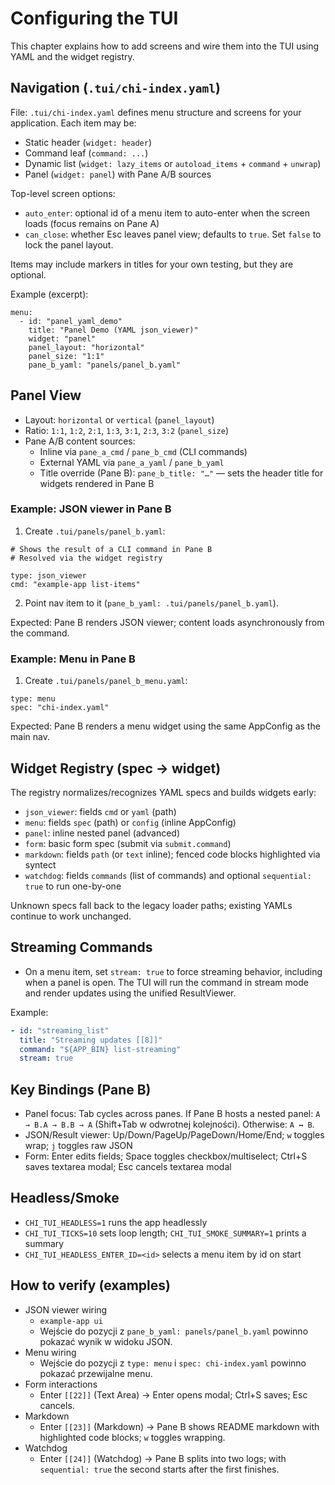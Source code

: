 # Configuring the TUI

This chapter explains how to add screens and wire them into the TUI using YAML and the widget registry.

## Navigation (`.tui/chi-index.yaml`)
File: `.tui/chi-index.yaml` defines menu structure and screens for your application. Each item may be:
- Static header (`widget: header`)
- Command leaf (`command: ...`)
- Dynamic list (`widget: lazy_items` or `autoload_items` + `command` + `unwrap`)
- Panel (`widget: panel`) with Pane A/B sources

Top-level screen options:
- `auto_enter`: optional id of a menu item to auto-enter when the screen loads (focus remains on Pane A)
- `can_close`: whether Esc leaves panel view; defaults to `true`. Set `false` to lock the panel layout.

Items may include markers in titles for your own testing, but they are optional.

Example (excerpt):

```
menu:
  - id: "panel_yaml_demo"
    title: "Panel Demo (YAML json_viewer)"
    widget: "panel"
    panel_layout: "horizontal"
    panel_size: "1:1"
    pane_b_yaml: "panels/panel_b.yaml"
```

## Panel View
- Layout: `horizontal` or `vertical` (`panel_layout`)
- Ratio: `1:1`, `1:2`, `2:1`, `1:3`, `3:1`, `2:3`, `3:2` (`panel_size`)
- Pane A/B content sources:
  - Inline via `pane_a_cmd` / `pane_b_cmd` (CLI commands)
  - External YAML via `pane_a_yaml` / `pane_b_yaml`
  - Title override (Pane B): `pane_b_title: "…"` — sets the header title for widgets rendered in Pane B

### Example: JSON viewer in Pane B
1) Create `.tui/panels/panel_b.yaml`:

```
# Shows the result of a CLI command in Pane B
# Resolved via the widget registry

type: json_viewer
cmd: "example-app list-items"
```

2) Point nav item to it (`pane_b_yaml: .tui/panels/panel_b.yaml`).

Expected: Pane B renders JSON viewer; content loads asynchronously from the command.

### Example: Menu in Pane B
1) Create `.tui/panels/panel_b_menu.yaml`:

```
type: menu
spec: "chi-index.yaml"
```

Expected: Pane B renders a menu widget using the same AppConfig as the main nav.

## Widget Registry (spec → widget)
The registry normalizes/recognizes YAML specs and builds widgets early:
- `json_viewer`: fields `cmd` or `yaml` (path)
- `menu`: fields `spec` (path) or `config` (inline AppConfig)
- `panel`: inline nested panel (advanced)
- `form`: basic form spec (submit via `submit.command`)
- `markdown`: fields `path` (or `text` inline); fenced code blocks highlighted via syntect
- `watchdog`: fields `commands` (list of commands) and optional `sequential: true` to run one-by-one

Unknown specs fall back to the legacy loader paths; existing YAMLs continue to work unchanged.

## Streaming Commands
- On a menu item, set `stream: true` to force streaming behavior, including when a panel is open. The TUI will run the command in stream mode and render updates using the unified ResultViewer.

Example:
```yaml
- id: "streaming_list"
  title: "Streaming updates [[8]]"
  command: "${APP_BIN} list-streaming"
  stream: true
```

## Key Bindings (Pane B)
- Panel focus: Tab cycles across panes. If Pane B hosts a nested panel: `A → B.A → B.B → A` (Shift+Tab w odwrotnej kolejności). Otherwise: `A ↔ B`.
- JSON/Result viewer: Up/Down/PageUp/PageDown/Home/End; `w` toggles wrap; `j` toggles raw JSON
- Form: Enter edits fields; Space toggles checkbox/multiselect; Ctrl+S saves textarea modal; Esc cancels textarea modal

## Headless/Smoke
- `CHI_TUI_HEADLESS=1` runs the app headlessly
- `CHI_TUI_TICKS=10` sets loop length; `CHI_TUI_SMOKE_SUMMARY=1` prints a summary
- `CHI_TUI_HEADLESS_ENTER_ID=<id>` selects a menu item by id on start

## How to verify (examples)
- JSON viewer wiring
  - `example-app ui`
  - Wejście do pozycji z `pane_b_yaml: panels/panel_b.yaml` powinno pokazać wynik w widoku JSON.
- Menu wiring
  - Wejście do pozycji z `type: menu` i `spec: chi-index.yaml` powinno pokazać przewijalne menu.
- Form interactions
  - Enter `[[22]]` (Text Area) → Enter opens modal; Ctrl+S saves; Esc cancels.
- Markdown
  - Enter `[[23]]` (Markdown) → Pane B shows README markdown with highlighted code blocks; `w` toggles wrapping.
- Watchdog
  - Enter `[[24]]` (Watchdog) → Pane B splits into two logs; with `sequential: true` the second starts after the first finishes.
